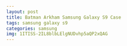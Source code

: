 ```yaml
---
layout: post
title: Batman Arkham Samsung Galaxy S9 Case
tags: samsung galaxy s9
categories: samsung
img: 1ITISS-2IL8blbLElgNUDvhp5aQP2xQAG
---
```

